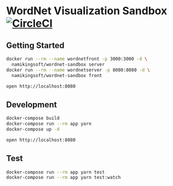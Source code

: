 WordNet Visualization Sandbox [![CircleCI][circle-badge]][circle-url]
========================================

Getting Started
----------------------------------------

```bash
docker run --rm --name wordnetfront -p 3000:3000 -d \
  namikingsoft/wordnet-sandbox server
docker run --rm --name wordnetserver -p 8080:8080 -d \
  namikingsoft/wordnet-sandbox front

open http://localhost:8080
```

Development
----------------------------------------

```bash
docker-compose build
docker-compose run --rm app yarn
docker-compose up -d

open http://localhost:8080
```

Test
----------------------------------------

```bash
docker-compose run --rm app yarn test
docker-compose run --rm app yarn test:watch
```

[circle-badge]: https://circleci.com/gh/namikingsoft/wordnet-sandbox.svg?style=svg
[circle-url]: https://circleci.com/gh/namikingsoft/wordnet-sandbox

